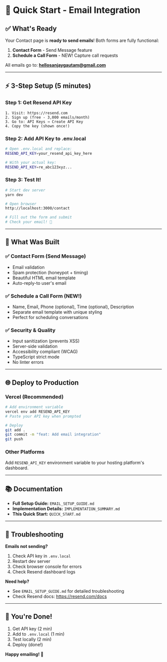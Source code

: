 # 🚀 Quick Start - Email Integration

## ✅ What's Ready

Your Contact page is **ready to send emails**! Both forms are fully functional:
1. **Contact Form** - Send Message feature
2. **Schedule a Call Form** - NEW! Capture call requests

All emails go to: **hellosanjaygautam@gmail.com**

---

## ⚡ 3-Step Setup (5 minutes)

### Step 1: Get Resend API Key
```
1. Visit: https://resend.com
2. Sign up (free - 3,000 emails/month)
3. Go to: API Keys → Create API Key
4. Copy the key (shown once!)
```

### Step 2: Add API Key to .env.local
```bash
# Open .env.local and replace:
RESEND_API_KEY=your_resend_api_key_here

# With your actual key:
RESEND_API_KEY=re_abc123xyz...
```

### Step 3: Test It!
```bash
# Start dev server
yarn dev

# Open browser
http://localhost:3000/contact

# Fill out the form and submit
# Check your email! 📧
```

---

## 🎯 What Was Built

### ✅ Contact Form (Send Message)
- Email validation
- Spam protection (honeypot + timing)
- Beautiful HTML email template
- Auto-reply-to user's email

### ✅ Schedule a Call Form (NEW!)
- Name, Email, Phone (optional), Time (optional), Description
- Separate email template with unique styling
- Perfect for scheduling conversations

### ✅ Security & Quality
- Input sanitization (prevents XSS)
- Server-side validation
- Accessibility compliant (WCAG)
- TypeScript strict mode
- No linter errors

---

## 🌐 Deploy to Production

### Vercel (Recommended)
```bash
# Add environment variable
vercel env add RESEND_API_KEY
# Paste your API key when prompted

# Deploy
git add .
git commit -m "feat: Add email integration"
git push
```

### Other Platforms
Add `RESEND_API_KEY` environment variable to your hosting platform's dashboard.

---

## 📚 Documentation

- **Full Setup Guide:** `EMAIL_SETUP_GUIDE.md`
- **Implementation Details:** `IMPLEMENTATION_SUMMARY.md`
- **This Quick Start:** `QUICK_START.md`

---

## 🐛 Troubleshooting

**Emails not sending?**
1. Check API key in `.env.local`
2. Restart dev server
3. Check browser console for errors
4. Check Resend dashboard logs

**Need help?**
- See `EMAIL_SETUP_GUIDE.md` for detailed troubleshooting
- Check Resend docs: https://resend.com/docs

---

## 🎉 You're Done!

1. Get API key (2 min)
2. Add to `.env.local` (1 min)
3. Test locally (2 min)
4. Deploy (done!)

**Happy emailing! 🚀**
